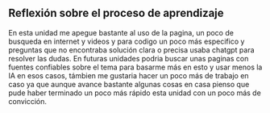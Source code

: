 ## Reflexión sobre el proceso de aprendizaje
En esta unidad me apegue bastante al uso de la pagina, un poco de busqueda en internet y videos y para codigo un poco más especifico y preguntas que no encontraba solución clara o precisa usaba chatgpt para resolver las dudas.
En futuras unidades podria buscar unas paginas con fuentes confiables sobre el tema para basarme más en esto y usar menos la IA en esos casos, támbien me gustaria hacer un poco más de trabajo en caso ya que aunque avance bastante 
algunas cosas en casa pienso que pude haber terminado un poco más rápido esta unidad con un poco más de convicción.
